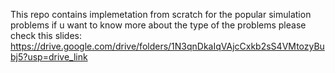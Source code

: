 This repo contains implemetation from scratch for the popular simulation problems 
if u want to know more about the type of the problems please check this slides:
https://drive.google.com/drive/folders/1N3qnDkaIqVAjcCxkb2sS4VMtozyBubj5?usp=drive_link
